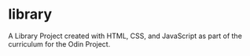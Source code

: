# library

A Library Project created with HTML, CSS, and JavaScript as part of the curriculum for the Odin Project.
